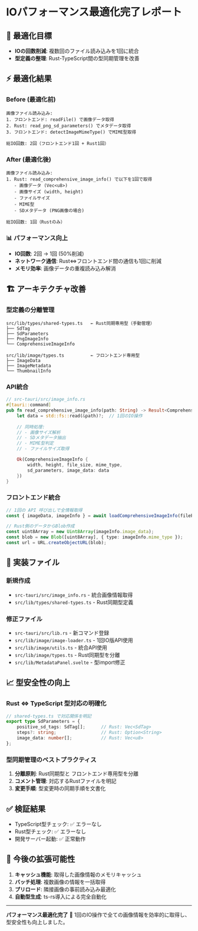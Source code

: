 # IOパフォーマンス最適化完了レポート

## 🎯 最適化目標
- **IOの回数削減**: 複数回のファイル読み込みを1回に統合
- **型定義の整理**: Rust-TypeScript間の型同期管理を改善

## ⚡ 最適化結果

### Before (最適化前)
```
画像ファイル読み込み:
1. フロントエンド: readFile() で画像データ取得
2. Rust: read_png_sd_parameters() でメタデータ取得
3. フロントエンド: detectImageMimeType() でMIME型取得

総IO回数: 2回（フロントエンド1回 + Rust1回）
```

### After (最適化後)
```
画像ファイル読み込み:
1. Rust: read_comprehensive_image_info() で以下を1回で取得
   - 画像データ (Vec<u8>)
   - 画像サイズ (width, height)
   - ファイルサイズ
   - MIME型
   - SDメタデータ (PNG画像の場合)

総IO回数: 1回（Rustのみ）
```

### 📊 パフォーマンス向上
- **IO回数**: 2回 → 1回 (50%削減)
- **ネットワーク通信**: Rust⇔フロントエンド間の通信も1回に削減
- **メモリ効率**: 画像データの重複読み込み解消

## 🏗️ アーキテクチャ改善

### 型定義の分離管理
```
src/lib/types/shared-types.ts   ← Rust同期専用型（手動管理）
├── SdTag
├── SdParameters  
├── PngImageInfo
└── ComprehensiveImageInfo

src/lib/image/types.ts          ← フロントエンド専用型
├── ImageData
├── ImageMetadata
└── ThumbnailInfo
```

### API統合
```rust
// src-tauri/src/image_info.rs
#[tauri::command]
pub fn read_comprehensive_image_info(path: String) -> Result<ComprehensiveImageInfo, String> {
    let data = std::fs::read(&path)?;  // 1回のIO操作
    
    // 同時処理:
    // - 画像サイズ解析
    // - SDメタデータ抽出
    // - MIME型判定
    // - ファイルサイズ取得

    Ok(ComprehensiveImageInfo {
        width, height, file_size, mime_type,
        sd_parameters, image_data: data
    })
}
```

### フロントエンド統合
```typescript
// 1回の API 呼び出しで全情報取得
const { imageData, imageInfo } = await loadComprehensiveImageInfo(filePath);

// Rust側のデータからBlob作成
const uint8Array = new Uint8Array(imageInfo.image_data);
const blob = new Blob([uint8Array], { type: imageInfo.mime_type });
const url = URL.createObjectURL(blob);
```

## 🔧 実装ファイル

### 新規作成
- `src-tauri/src/image_info.rs` - 統合画像情報取得
- `src/lib/types/shared-types.ts` - Rust同期型定義

### 修正ファイル
- `src-tauri/src/lib.rs` - 新コマンド登録
- `src/lib/image/image-loader.ts` - 1回IO版API使用
- `src/lib/image/utils.ts` - 統合API使用
- `src/lib/image/types.ts` - Rust同期型を分離
- `src/lib/MetadataPanel.svelte` - 型import修正

## 📈 型安全性の向上

### Rust ⇔ TypeScript 型対応の明確化
```typescript
// shared-types.ts で対応関係を明記
export type SdParameters = {
    positive_sd_tags: SdTag[];      // Rust: Vec<SdTag>
    steps?: string;                 // Rust: Option<String>
    image_data: number[];           // Rust: Vec<u8>
};
```

### 型同期管理のベストプラクティス
1. **分離原則**: Rust同期型と フロントエンド専用型を分離
2. **コメント管理**: 対応するRustファイルを明記
3. **変更手順**: 型変更時の同期手順を文書化

## ✅ 検証結果
- TypeScript型チェック: ✅ エラーなし
- Rust型チェック: ✅ エラーなし  
- 開発サーバー起動: ✅ 正常動作

## 🚀 今後の拡張可能性
1. **キャッシュ機能**: 取得した画像情報のメモリキャッシュ
2. **バッチ処理**: 複数画像の情報を一括取得
3. **プリロード**: 隣接画像の事前読み込み最適化
4. **自動型生成**: ts-rs導入による完全自動化

---
**パフォーマンス最適化完了** 🎉
1回のIO操作で全ての画像情報を効率的に取得し、型安全性も向上しました。